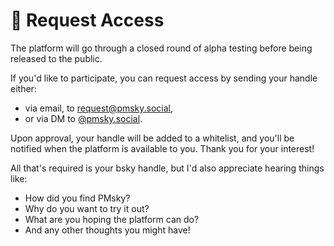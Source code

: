 # 🙋 Request Access

The platform will go through a closed round of alpha testing before being released to the public. &#x20;

If you'd like to participate, you can request access by sending your handle either:

* via email, to [request@pmsky.social](mailto:request@pmsky.social),&#x20;
* or via DM to [@pmsky.social](https://bsky.app/profile/pmsky.social).

Upon approval, your handle will be added to a whitelist, and you'll be notified when the platform is available to you.  Thank you for your interest!

All that's required is your bsky handle, but I'd also appreciate hearing things like:
- How did you find PMsky?
- Why do you want to try it out?
- What are you hoping the platform can do?
- And any other thoughts you might have!
